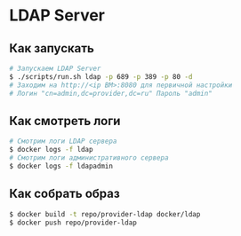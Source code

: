 # LDAP Server

## Как запускать
```sh
# Запускаем LDAP Server
$ ./scripts/run.sh ldap -p 689 -p 389 -p 80 -d
# Заходим на http://<ip ВМ>:8080 для первичной настройки
# Логин "cn=admin,dc=provider,dc=ru" Пароль "admin"
```

## Как смотреть логи
```sh
# Смотрим логи LDAP сервера
$ docker logs -f ldap
# Смотрим логи административного сервера
$ docker logs -f ldapadmin
```

## Как собрать образ
```sh
$ docker build -t repo/provider-ldap docker/ldap
$ docker push repo/provider-ldap
```
